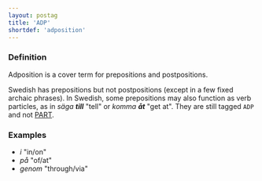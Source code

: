 ```yaml
---
layout: postag
title: 'ADP'
shortdef: 'adposition'
---
```


### Definition

Adposition is a cover term for prepositions and postpositions. 

Swedish has prepositions but not postpositions (except in a few fixed archaic phrases). In Swedish, some prepositions may also function as verb particles, as in _säga <b>till</b>_ "tell" or _komma <b>åt</b>_ "get at". They are still tagged `ADP` and not [PART]().

### Examples

- _i_ "in/on"
- _på_ "of/at"
- _genom_ "through/via"
<!-- Interlanguage links updated Út zář 29 20:42:53 CEST 2020 -->
